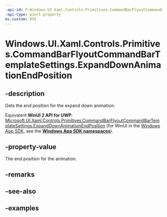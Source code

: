 ```yaml
---
-api-id: P:Windows.UI.Xaml.Controls.Primitives.CommandBarFlyoutCommandBarTemplateSettings.ExpandDownAnimationEndPosition
-api-type: winrt property
ms.custom: RS5
---
```


<!-- Property syntax.
public double ExpandDownAnimationEndPosition { get; }
-->

# Windows.UI.Xaml.Controls.Primitives.CommandBarFlyoutCommandBarTemplateSettings.ExpandDownAnimationEndPosition

## -description

Gets the end position for the expand down animation.

Equivalent **WinUI 2 API for UWP**: [Microsoft.UI.Xaml.Controls.Primitives.CommandBarFlyoutCommandBarTemplateSettings.ExpandDownAnimationEndPosition](/windows/winui/api/microsoft.ui.xaml.controls.primitives.commandbarflyoutcommandbartemplatesettings.expanddownanimationendposition) (for WinUI in the [Windows App SDK](/windows/apps/windows-app-sdk/), see the **[Windows App SDK namespaces](/windows/windows-app-sdk/api/winrt/)**).

## -property-value

The end position for the animation.

## -remarks

## -see-also

## -examples

